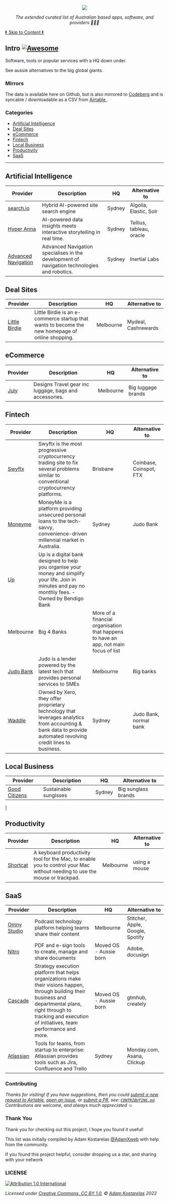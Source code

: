 <p align="center"><a href="https://github.com/adamxweb/awesome-aussie"><img src="https://user-images.githubusercontent.com/6800453/186379269-07a5a3d0-7c83-4db6-98cf-ca62d77b6303.png" /></a></p>

*<p align="center">The extended curated list of Australian based apps, software, and providers 🦘🇦🇺</p>*

[⏬ Skip to Content ⏬](#Company-Culture)

## Intro [![Awesome](https://awesome.re/badge.svg)](https://awesome.re)
Software, tools or popular services with a HQ down under.

See aussie alternatives to the big global giants.





### Mirrors
The data is available here on Github, but is also mirrored to [Codeberg](https://codeberg.org/adamxweb/awesome-aussie) and is syncable / downloadable as a CSV from [Airtable ](https://airtable.com/shrZWCu5DHbHFezJl).



### Categories
- [Artificial Intelligence](#Artificial-Intelligence)
- [Deal Sites](#Deal-Sites)
- [eCommerce](#eCommerce)
- [Fintech](#Fintech)
- [Local Business](#Local-Business)
- [Productivity](#Productivity)
- [SaaS](#SaaS)
<hr>

## Artificial Intelligence
| Provider | Description | HQ | Alternative to |
| --- | --- | --- | --- |
| [search.io](https://www.search.io/) | Hybrid AI-powered site search engine | Sydney | Algolia, Elastic, Solr | Acquired by a US based company, Algolia |
| [Hyper Anna](https://www.hyperanna.com/) | AI-powered data insights meets interactive storytelling in real time. | Sydney | Tellius, tableau, oracle | Acquired by a US based company, Alteryx |
| [Advanced Navigation](https://www.advancednavigation.com/) | Advanced Navigation specialises in the development of navigation technologies and robotics.  | Sydney | Inertial Labs | Focus is on physical sale of products over a platform/SaaS offering. Not available for most consumers |
## Deal Sites
| Provider | Description | HQ | Alternative to |
| --- | --- | --- | --- |
| [Little Birdie](https://www.littlebirdie.com.au) | Little Birdie is an e-commerce startup that wants to become the new homepage of online shopping. | Melbourne | Mydeal, Cashrewards | Deal sites may promote too many items. Keeping in Extended list until further debate with community |
## eCommerce
| Provider | Description | HQ | Alternative to |
| --- | --- | --- | --- |
| [July](https://july.com) | Designs Travel gear inc luggage, bags and accessories.  | Melbourne | Big luggage brands | Ecommerce not the focus of main list, great to showcase an aussie brand |
## Fintech
| Provider | Description | HQ | Alternative to |
| --- | --- | --- | --- |
| [Swyftx](https://swyftx.com/au/) | Swyftx is the most progressive cryptocurrency trading site to fix several problems similar to conventional cryptocurrency platforms. | Brisbane | Coinbase, Coinspot, FTX | Cryptocurrency and trading markets not the focus of main list |
| [Moneyme](https://www.moneyme.com.au/) | MoneyMe is a platform providing unsecured personal loans to the tech-savvy, convenience-driven millennial market in Australia. | Sydney | Judo Bank | More of a credit facility than an app |
| [Up](https://up.com.au) | Up is a digital bank designed to help you organise your money and simplify your life. Join in minutes and pay no monthly fees. - Owned by Bendigo Bank
 | Melbourne | Big 4 Banks | More of a financial organisation that happens to have an app, not main focus of list |
| [Judo Bank](https://www.judo.bank) | Judo is a lender powered by the latest tech that provides personal services to SMEs | Melbourne | Big banks | More of a financial organisation that happens to have an app, not main focus of list |
| [Waddle](https://www.waddle.com.au/) | Owned by Xero, they offer proprietary technology that leverages analytics from accounting & bank data to provide automated revolving credit lines to business. | Sydney | Judo Bank, normal bank | Owned by NZ company, based in Sydney |
## Local Business
| Provider | Description | HQ | Alternative to |
| --- | --- | --- | --- |
| [Good Citizens](https://www.goodcitizens.com.au/) | Sustainable sunglsses | Sydney | Big sunglass brands | Ecommerce not the focus of main list, great to showcase an aussie brand
 |
## Productivity
| Provider | Description | HQ | Alternative to |
| --- | --- | --- | --- |
| [Shortcat](https://shortcat.app/) | A keyboard productivity tool for the Mac, to enable you to control your Mac without needing to use the mouse or trackpad. | Melbourne | using a mouse | Project with single function, limited business information |
## SaaS
| Provider | Description | HQ | Alternative to |
| --- | --- | --- | --- |
| [Omny Studio](https://omnystudio.com/) | Podcast technology platform helping teams share their content | Melbourne | Stitcher, Apple, Google, Spotify | Acquired by a US based company, Triton Digital |
| [Nitro](https://gonitro.com) | PDF and e-sign tools to create, manage and share documents  | Moved OS - Aussie born | Adobe, docusign | HQ has moved Overseas to the US. see #19 to discuss. |
| [Cascade](https://www.cascade.app/) | Strategy execution platform that helps organizations make their visions happen, through building their business and departmental plans, right through to tracking and execution of initiatives, team performance and more. | Moved OS - Aussie born | gtmhub, creately | HQ has moved Overseas to the US. see #75 to discuss. |
| [Atlassian](https://atlassian.com) | Tools for teams, from startup to enterprise: Atlassian provides tools such as Jira, Confluence and Trello | Sydney | Monday.com, Asana, Clickup | Moved HQ to the US. Now a Delaware company |
### Contributing

*Thanks for visiting! If you have suggestions, then you could [submit a new request to Airtable](https://airtable.com/shrNN6YAp7zPwsNom), [open an issue](https://github.com/AdamXweb/awesome-aussie/issues/new/choose), or [submit a PR](https://github.com/AdamXweb/awesome-aussie/pull/new/main), see: [`CONTRIBUTING.md`](/.github/CONTRIBUTING.md). Contributions are welcome, and always much appreciated* ☺️
### Thank You
Thank you for checking out this project, I hope you found it useful!

This list was initially compiled by Adam Kostarelas [@AdamXweb](https://github.com/adamxweb) with help from the community.

If you found this project helpful, consider dropping us a star, and sharing with your network
### LICENSE
[![Attribution 1.0 International](https://licensebuttons.net/l/by/1.0/88x31.png)](https://github.com/AdamXweb/awesome-aussie/blob/main/LICENSE)

*Licensed under [Creative Commons, CC BY 1.0](https://creativecommons.org/licenses/by/1.0/), © [Adam Kostarelas](https://adam.kostarelas.com) 2022*

